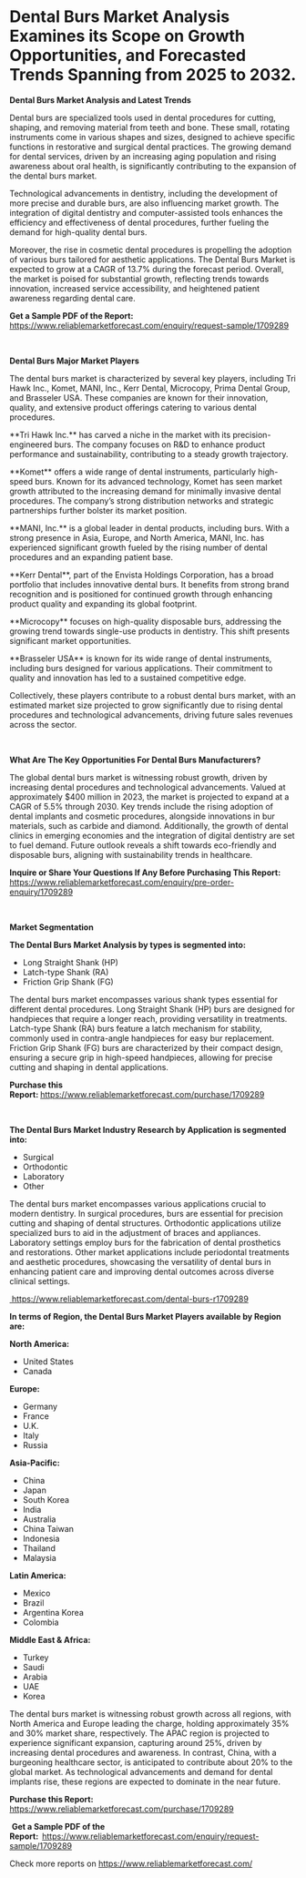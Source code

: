<p><h1>Dental Burs Market Analysis Examines its Scope on Growth Opportunities, and Forecasted Trends Spanning from 2025 to 2032.</h1></p><p><strong>Dental Burs Market Analysis and Latest Trends</strong></p>
<p><p>Dental burs are specialized tools used in dental procedures for cutting, shaping, and removing material from teeth and bone. These small, rotating instruments come in various shapes and sizes, designed to achieve specific functions in restorative and surgical dental practices. The growing demand for dental services, driven by an increasing aging population and rising awareness about oral health, is significantly contributing to the expansion of the dental burs market. </p><p>Technological advancements in dentistry, including the development of more precise and durable burs, are also influencing market growth. The integration of digital dentistry and computer-assisted tools enhances the efficiency and effectiveness of dental procedures, further fueling the demand for high-quality dental burs. </p><p>Moreover, the rise in cosmetic dental procedures is propelling the adoption of various burs tailored for aesthetic applications. The Dental Burs Market is expected to grow at a CAGR of 13.7% during the forecast period. Overall, the market is poised for substantial growth, reflecting trends towards innovation, increased service accessibility, and heightened patient awareness regarding dental care.</p></p>
<p><strong>Get a Sample PDF of the Report:&nbsp;</strong> <a href="https://www.reliablemarketforecast.com/enquiry/request-sample/1709289?utm_campaign=2465&utm_medium=2&utm_source=Github&utm_content=ia&utm_term=16022025&utm_id=dental-burs">https://www.reliablemarketforecast.com/enquiry/request-sample/1709289</a></p>
<p>&nbsp;</p>
<p><strong>Dental Burs Major Market Players</strong></p>
<p><p>The dental burs market is characterized by several key players, including Tri Hawk Inc., Komet, MANI, Inc., Kerr Dental, Microcopy, Prima Dental Group, and Brasseler USA. These companies are known for their innovation, quality, and extensive product offerings catering to various dental procedures.</p><p>**Tri Hawk Inc.** has carved a niche in the market with its precision-engineered burs. The company focuses on R&D to enhance product performance and sustainability, contributing to a steady growth trajectory.</p><p>**Komet** offers a wide range of dental instruments, particularly high-speed burs. Known for its advanced technology, Komet has seen market growth attributed to the increasing demand for minimally invasive dental procedures. The company’s strong distribution networks and strategic partnerships further bolster its market position.</p><p>**MANI, Inc.** is a global leader in dental products, including burs. With a strong presence in Asia, Europe, and North America, MANI, Inc. has experienced significant growth fueled by the rising number of dental procedures and an expanding patient base.</p><p>**Kerr Dental**, part of the Envista Holdings Corporation, has a broad portfolio that includes innovative dental burs. It benefits from strong brand recognition and is positioned for continued growth through enhancing product quality and expanding its global footprint.</p><p>**Microcopy** focuses on high-quality disposable burs, addressing the growing trend towards single-use products in dentistry. This shift presents significant market opportunities.</p><p>**Brasseler USA** is known for its wide range of dental instruments, including burs designed for various applications. Their commitment to quality and innovation has led to a sustained competitive edge.</p><p>Collectively, these players contribute to a robust dental burs market, with an estimated market size projected to grow significantly due to rising dental procedures and technological advancements, driving future sales revenues across the sector.</p></p>
<p>&nbsp;</p>
<p><strong>What Are The Key Opportunities For Dental Burs Manufacturers?</strong></p>
<p><p>The global dental burs market is witnessing robust growth, driven by increasing dental procedures and technological advancements. Valued at approximately $400 million in 2023, the market is projected to expand at a CAGR of 5.5% through 2030. Key trends include the rising adoption of dental implants and cosmetic procedures, alongside innovations in bur materials, such as carbide and diamond. Additionally, the growth of dental clinics in emerging economies and the integration of digital dentistry are set to fuel demand. Future outlook reveals a shift towards eco-friendly and disposable burs, aligning with sustainability trends in healthcare.</p></p>
<p><strong>Inquire or Share Your Questions If Any Before Purchasing This Report:</strong> <a href="https://www.reliablemarketforecast.com/enquiry/pre-order-enquiry/1709289?utm_campaign=2465&utm_medium=2&utm_source=Github&utm_content=ia&utm_term=16022025&utm_id=dental-burs">https://www.reliablemarketforecast.com/enquiry/pre-order-enquiry/1709289</a></p>
<p>&nbsp;</p>
<p><strong>Market Segmentation</strong></p>
<p><strong>The Dental Burs Market Analysis by types is segmented into:</strong></p>
<p><ul><li>Long Straight Shank (HP)</li><li>Latch-type Shank (RA)</li><li>Friction Grip Shank (FG)</li></ul></p>
<p><p>The dental burs market encompasses various shank types essential for different dental procedures. Long Straight Shank (HP) burs are designed for handpieces that require a longer reach, providing versatility in treatments. Latch-type Shank (RA) burs feature a latch mechanism for stability, commonly used in contra-angle handpieces for easy bur replacement. Friction Grip Shank (FG) burs are characterized by their compact design, ensuring a secure grip in high-speed handpieces, allowing for precise cutting and shaping in dental applications.</p></p>
<p><strong>Purchase this Report:&nbsp;</strong><a href="https://www.reliablemarketforecast.com/purchase/1709289?utm_campaign=2465&utm_medium=2&utm_source=Github&utm_content=ia&utm_term=16022025&utm_id=dental-burs">https://www.reliablemarketforecast.com/purchase/1709289</a></p>
<p>&nbsp;</p>
<p><strong>The Dental Burs Market Industry Research by Application is segmented into:</strong></p>
<p><ul><li>Surgical</li><li>Orthodontic</li><li>Laboratory</li><li>Other</li></ul></p>
<p><p>The dental burs market encompasses various applications crucial to modern dentistry. In surgical procedures, burs are essential for precision cutting and shaping of dental structures. Orthodontic applications utilize specialized burs to aid in the adjustment of braces and appliances. Laboratory settings employ burs for the fabrication of dental prosthetics and restorations. Other market applications include periodontal treatments and aesthetic procedures, showcasing the versatility of dental burs in enhancing patient care and improving dental outcomes across diverse clinical settings.</p></p>
<p><a href="https://www.reliablemarketforecast.com/dental-burs-r1709289?utm_campaign=2465&utm_medium=2&utm_source=Github&utm_content=ia&utm_term=16022025&utm_id=dental-burs">&nbsp;https://www.reliablemarketforecast.com/dental-burs-r1709289</a></p>
<p><strong>In terms of Region, the Dental Burs Market Players available by Region are:</strong></p>
<p>
    <p> <strong> North America: </strong>
        <ul>
            <li>United States</li>
            <li>Canada</li>
        </ul>
        </p> 
    <p> <strong> Europe: </strong>
        <ul>
            <li>Germany</li>
            <li>France</li>
            <li>U.K.</li>
            <li>Italy</li>
            <li>Russia</li>
        </ul>
        </p> 
    <p> <strong> Asia-Pacific: </strong>
        <ul>
            <li>China</li>
            <li>Japan</li>
            <li>South Korea</li>
            <li>India</li>
            <li>Australia</li>
            <li>China Taiwan</li>
            <li>Indonesia</li>
            <li>Thailand</li>
            <li>Malaysia</li>
        </ul>
        </p> 
    <p> <strong> Latin America: </strong>
        <ul>
            <li>Mexico</li>
            <li>Brazil</li>
            <li>Argentina Korea</li>
            <li>Colombia</li>
        </ul>
        </p> 
    <p> <strong> Middle East & Africa: </strong>
        <ul>
            <li>Turkey</li>
            <li>Saudi</li>
            <li>Arabia</li>
            <li>UAE</li>
            <li>Korea</li>
        </ul>
    </p>
    </p>
<p><p>The dental burs market is witnessing robust growth across all regions, with North America and Europe leading the charge, holding approximately 35% and 30% market share, respectively. The APAC region is projected to experience significant expansion, capturing around 25%, driven by increasing dental procedures and awareness. In contrast, China, with a burgeoning healthcare sector, is anticipated to contribute about 20% to the global market. As technological advancements and demand for dental implants rise, these regions are expected to dominate in the near future.</p></p>
<p><strong>Purchase this Report: </strong><a href="https://www.reliablemarketforecast.com/purchase/1709289?utm_campaign=2465&utm_medium=2&utm_source=Github&utm_content=ia&utm_term=16022025&utm_id=dental-burs">https://www.reliablemarketforecast.com/purchase/1709289</a></p>
<p>&nbsp;<strong>Get a Sample PDF of the Report:&nbsp;&nbsp;</strong><a href="https://www.reliablemarketforecast.com/enquiry/request-sample/1709289?utm_campaign=2465&utm_medium=2&utm_source=Github&utm_content=ia&utm_term=16022025&utm_id=dental-burs">https://www.reliablemarketforecast.com/enquiry/request-sample/1709289</a></p>
<p><strong></strong></p>
<p>Check more reports on <a href="https://www.reliablemarketforecast.com/?utm_campaign=2465&utm_medium=2&utm_source=Github&utm_content=ia&utm_term=16022025&utm_id=dental-burs">https://www.reliablemarketforecast.com/</a></p>